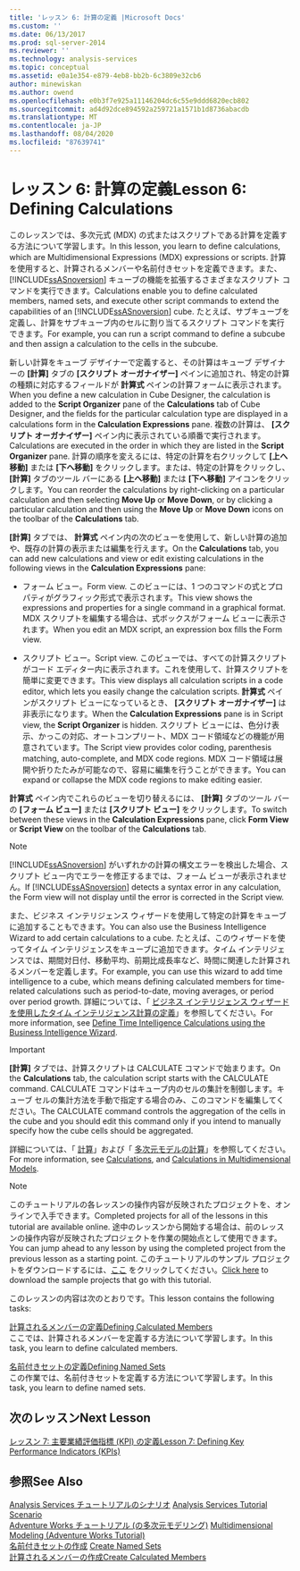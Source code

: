 ```yaml
---
title: 'レッスン 6: 計算の定義 |Microsoft Docs'
ms.custom: ''
ms.date: 06/13/2017
ms.prod: sql-server-2014
ms.reviewer: ''
ms.technology: analysis-services
ms.topic: conceptual
ms.assetid: e0a1e354-e879-4eb8-bb2b-6c3809e32cb6
author: minewiskan
ms.author: owend
ms.openlocfilehash: e0b3f7e925a11146204dc6c55e9ddd6820ecb802
ms.sourcegitcommit: ad4d92dce894592a259721a1571b1d8736abacdb
ms.translationtype: MT
ms.contentlocale: ja-JP
ms.lasthandoff: 08/04/2020
ms.locfileid: "87639741"
---
```

# <a name="lesson-6-defining-calculations"></a><span data-ttu-id="d2b69-102">レッスン 6: 計算の定義</span><span class="sxs-lookup"><span data-stu-id="d2b69-102">Lesson 6: Defining Calculations</span></span>
  <span data-ttu-id="d2b69-103">このレッスンでは、多次元式 (MDX) の式またはスクリプトである計算を定義する方法について学習します。</span><span class="sxs-lookup"><span data-stu-id="d2b69-103">In this lesson, you learn to define calculations, which are Multidimensional Expressions (MDX) expressions or scripts.</span></span> <span data-ttu-id="d2b69-104">計算を使用すると、計算されるメンバーや名前付きセットを定義できます。また、 [!INCLUDE[ssASnoversion](../includes/ssasnoversion-md.md)] キューブの機能を拡張するさまざまなスクリプト コマンドを実行できます。</span><span class="sxs-lookup"><span data-stu-id="d2b69-104">Calculations enable you to define calculated members, named sets, and execute other script commands to extend the capabilities of an [!INCLUDE[ssASnoversion](../includes/ssasnoversion-md.md)] cube.</span></span> <span data-ttu-id="d2b69-105">たとえば、サブキューブを定義し、計算をサブキューブ内のセルに割り当てるスクリプト コマンドを実行できます。</span><span class="sxs-lookup"><span data-stu-id="d2b69-105">For example, you can run a script command to define a subcube and then assign a calculation to the cells in the subcube.</span></span>  
  
 <span data-ttu-id="d2b69-106">新しい計算をキューブ デザイナーで定義すると、その計算はキューブ デザイナーの **[計算]** タブの **[スクリプト オーガナイザー]** ペインに追加され、特定の計算の種類に対応するフィールドが **計算式** ペインの計算フォームに表示されます。</span><span class="sxs-lookup"><span data-stu-id="d2b69-106">When you define a new calculation in Cube Designer, the calculation is added to the **Script Organizer** pane of the **Calculations** tab of Cube Designer, and the fields for the particular calculation type are displayed in a calculations form in the **Calculation Expressions** pane.</span></span> <span data-ttu-id="d2b69-107">複数の計算は、 **[スクリプト オーガナイザー]** ペイン内に表示されている順番で実行されます。</span><span class="sxs-lookup"><span data-stu-id="d2b69-107">Calculations are executed in the order in which they are listed in the **Script Organizer** pane.</span></span> <span data-ttu-id="d2b69-108">計算の順序を変えるには、特定の計算を右クリックして **[上へ移動]** または **[下へ移動]** をクリックします。または、特定の計算をクリックし、 **[計算]** タブのツール バーにある **[上へ移動]** または **[下へ移動]** アイコンをクリックします。</span><span class="sxs-lookup"><span data-stu-id="d2b69-108">You can reorder the calculations by right-clicking on a particular calculation and then selecting **Move Up** or **Move Down**, or by clicking a particular calculation and then using the **Move Up** or **Move Down** icons on the toolbar of the **Calculations** tab.</span></span>  
  
 <span data-ttu-id="d2b69-109">**[計算]** タブでは、 **計算式** ペイン内の次のビューを使用して、新しい計算の追加や、既存の計算の表示または編集を行えます。</span><span class="sxs-lookup"><span data-stu-id="d2b69-109">On the **Calculations** tab, you can add new calculations and view or edit existing calculations in the following views in the **Calculation Expressions** pane:</span></span>  
  
-   <span data-ttu-id="d2b69-110">フォーム ビュー。</span><span class="sxs-lookup"><span data-stu-id="d2b69-110">Form view.</span></span> <span data-ttu-id="d2b69-111">このビューには、1 つのコマンドの式とプロパティがグラフィック形式で表示されます。</span><span class="sxs-lookup"><span data-stu-id="d2b69-111">This view shows the expressions and properties for a single command in a graphical format.</span></span> <span data-ttu-id="d2b69-112">MDX スクリプトを編集する場合は、式ボックスがフォーム ビューに表示されます。</span><span class="sxs-lookup"><span data-stu-id="d2b69-112">When you edit an MDX script, an expression box fills the Form view.</span></span>  
  
-   <span data-ttu-id="d2b69-113">スクリプト ビュー。</span><span class="sxs-lookup"><span data-stu-id="d2b69-113">Script view.</span></span> <span data-ttu-id="d2b69-114">このビューでは、すべての計算スクリプトがコード エディター内に表示されます。これを使用して、計算スクリプトを簡単に変更できます。</span><span class="sxs-lookup"><span data-stu-id="d2b69-114">This view displays all calculation scripts in a code editor, which lets you easily change the calculation scripts.</span></span> <span data-ttu-id="d2b69-115">**計算式** ペインがスクリプト ビューになっているとき、 **[スクリプト オーガナイザー]** は非表示になります。</span><span class="sxs-lookup"><span data-stu-id="d2b69-115">When the **Calculation Expressions** pane is in Script view, the **Script Organizer** is hidden.</span></span> <span data-ttu-id="d2b69-116">スクリプト ビューには、色分け表示、かっこの対応、オートコンプリート、MDX コード領域などの機能が用意されています。</span><span class="sxs-lookup"><span data-stu-id="d2b69-116">The Script view provides color coding, parenthesis matching, auto-complete, and MDX code regions.</span></span> <span data-ttu-id="d2b69-117">MDX コード領域は展開や折りたたみが可能なので、容易に編集を行うことができます。</span><span class="sxs-lookup"><span data-stu-id="d2b69-117">You can expand or collapse the MDX code regions to make editing easier.</span></span>  
  
 <span data-ttu-id="d2b69-118">**計算式** ペイン内でこれらのビューを切り替えるには、 **[計算]** タブのツール バーの **[フォーム ビュー]** または **[スクリプト ビュー]** をクリックします。</span><span class="sxs-lookup"><span data-stu-id="d2b69-118">To switch between these views in the **Calculation Expressions** pane, click **Form View** or **Script View** on the toolbar of the **Calculations** tab.</span></span>  
  
> [!NOTE]  
>  <span data-ttu-id="d2b69-119">[!INCLUDE[ssASnoversion](../includes/ssasnoversion-md.md)] がいずれかの計算の構文エラーを検出した場合、スクリプト ビュー内でエラーを修正するまでは、フォーム ビューが表示されません。</span><span class="sxs-lookup"><span data-stu-id="d2b69-119">If [!INCLUDE[ssASnoversion](../includes/ssasnoversion-md.md)] detects a syntax error in any calculation, the Form view will not display until the error is corrected in the Script view.</span></span>  
  
 <span data-ttu-id="d2b69-120">また、ビジネス インテリジェンス ウィザードを使用して特定の計算をキューブに追加することもできます。</span><span class="sxs-lookup"><span data-stu-id="d2b69-120">You can also use the Business Intelligence Wizard to add certain calculations to a cube.</span></span> <span data-ttu-id="d2b69-121">たとえば、このウィザードを使ってタイム インテリジェンスをキューブに追加できます。タイム インテリジェンスでは、期間対日付、移動平均、前期比成長率など、時間に関連した計算されるメンバーを定義します。</span><span class="sxs-lookup"><span data-stu-id="d2b69-121">For example, you can use this wizard to add time intelligence to a cube, which means defining calculated members for time-related calculations such as period-to-date, moving averages, or period over period growth.</span></span> <span data-ttu-id="d2b69-122">詳細については、「 [ビジネス インテリジェンス ウィザードを使用したタイム インテリジェンス計算の定義](multidimensional-models/define-time-intelligence-calculations-using-the-business-intelligence-wizard.md)」を参照してください。</span><span class="sxs-lookup"><span data-stu-id="d2b69-122">For more information, see [Define Time Intelligence Calculations using the Business Intelligence Wizard](multidimensional-models/define-time-intelligence-calculations-using-the-business-intelligence-wizard.md).</span></span>  
  
> [!IMPORTANT]  
>  <span data-ttu-id="d2b69-123">**[計算]** タブでは、計算スクリプトは CALCULATE コマンドで始まります。</span><span class="sxs-lookup"><span data-stu-id="d2b69-123">On the **Calculations** tab, the calculation script starts with the CALCULATE command.</span></span> <span data-ttu-id="d2b69-124">CALCULATE コマンドはキューブ内のセルの集計を制御します。キューブ セルの集計方法を手動で指定する場合のみ、このコマンドを編集してください。</span><span class="sxs-lookup"><span data-stu-id="d2b69-124">The CALCULATE command controls the aggregation of the cells in the cube and you should edit this command only if you intend to manually specify how the cube cells should be aggregated.</span></span>  
  
 <span data-ttu-id="d2b69-125">詳細については、「 [計算](multidimensional-models-olap-logical-cube-objects/calculations.md)」および「 [多次元モデルの計算](multidimensional-models/calculations-in-multidimensional-models.md)」を参照してください。</span><span class="sxs-lookup"><span data-stu-id="d2b69-125">For more information, see [Calculations](multidimensional-models-olap-logical-cube-objects/calculations.md), and [Calculations in Multidimensional Models](multidimensional-models/calculations-in-multidimensional-models.md).</span></span>  
  
> [!NOTE]  
>  <span data-ttu-id="d2b69-126">このチュートリアルの各レッスンの操作内容が反映されたプロジェクトを、オンラインで入手できます。</span><span class="sxs-lookup"><span data-stu-id="d2b69-126">Completed projects for all of the lessons in this tutorial are available online.</span></span> <span data-ttu-id="d2b69-127">途中のレッスンから開始する場合は、前のレッスンの操作内容が反映されたプロジェクトを作業の開始点として使用できます。</span><span class="sxs-lookup"><span data-stu-id="d2b69-127">You can jump ahead to any lesson by using the completed project from the previous lesson as a starting point.</span></span> <span data-ttu-id="d2b69-128">このチュートリアルのサンプル プロジェクトをダウンロードするには、[ここ](https://go.microsoft.com/fwlink/?LinkID=221866) をクリックしてください。</span><span class="sxs-lookup"><span data-stu-id="d2b69-128">[Click here](https://go.microsoft.com/fwlink/?LinkID=221866) to download the sample projects that go with this tutorial.</span></span>  
  
 <span data-ttu-id="d2b69-129">このレッスンの内容は次のとおりです。</span><span class="sxs-lookup"><span data-stu-id="d2b69-129">This lesson contains the following tasks:</span></span>  
  
 [<span data-ttu-id="d2b69-130">計算されるメンバーの定義</span><span class="sxs-lookup"><span data-stu-id="d2b69-130">Defining Calculated Members</span></span>](lesson-6-1-defining-calculated-members.md)  
 <span data-ttu-id="d2b69-131">ここでは、計算されるメンバーを定義する方法について学習します。</span><span class="sxs-lookup"><span data-stu-id="d2b69-131">In this task, you learn to define calculated members.</span></span>  
  
 [<span data-ttu-id="d2b69-132">名前付きセットの定義</span><span class="sxs-lookup"><span data-stu-id="d2b69-132">Defining Named Sets</span></span>](lesson-6-2-defining-named-sets.md)  
 <span data-ttu-id="d2b69-133">この作業では、名前付きセットを定義する方法について学習します。</span><span class="sxs-lookup"><span data-stu-id="d2b69-133">In this task, you learn to define named sets.</span></span>  
  
## <a name="next-lesson"></a><span data-ttu-id="d2b69-134">次のレッスン</span><span class="sxs-lookup"><span data-stu-id="d2b69-134">Next Lesson</span></span>  
 [<span data-ttu-id="d2b69-135">レッスン 7: 主要業績評価指標 (KPI) の定義</span><span class="sxs-lookup"><span data-stu-id="d2b69-135">Lesson 7: Defining Key Performance Indicators &#40;KPIs&#41;</span></span>](lesson-7-defining-key-performance-indicators-kpis.md)  
  
## <a name="see-also"></a><span data-ttu-id="d2b69-136">参照</span><span class="sxs-lookup"><span data-stu-id="d2b69-136">See Also</span></span>  
 <span data-ttu-id="d2b69-137">[Analysis Services チュートリアルのシナリオ](analysis-services-tutorial-scenario.md) </span><span class="sxs-lookup"><span data-stu-id="d2b69-137">[Analysis Services Tutorial Scenario](analysis-services-tutorial-scenario.md) </span></span>  
 <span data-ttu-id="d2b69-138">[Adventure Works チュートリアル &#40;の多次元モデリング&#41;](multidimensional-modeling-adventure-works-tutorial.md) </span><span class="sxs-lookup"><span data-stu-id="d2b69-138">[Multidimensional Modeling &#40;Adventure Works Tutorial&#41;](multidimensional-modeling-adventure-works-tutorial.md) </span></span>  
 <span data-ttu-id="d2b69-139">[名前付きセットの作成](multidimensional-models/create-named-sets.md) </span><span class="sxs-lookup"><span data-stu-id="d2b69-139">[Create Named Sets](multidimensional-models/create-named-sets.md) </span></span>  
 [<span data-ttu-id="d2b69-140">計算されるメンバーの作成</span><span class="sxs-lookup"><span data-stu-id="d2b69-140">Create Calculated Members</span></span>](multidimensional-models/create-calculated-members.md)  
  
  
